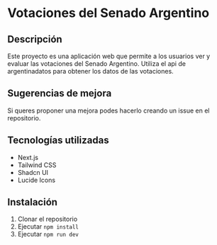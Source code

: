 # Votaciones del Senado Argentino

## Descripción

Este proyecto es una aplicación web que permite a los usuarios ver y evaluar las votaciones del Senado Argentino. Utiliza el api de argentinadatos para obtener los datos de las votaciones.

## Sugerencias de mejora

Si queres proponer una mejora podes hacerlo creando un issue en el repositorio.

## Tecnologías utilizadas

- Next.js
- Tailwind CSS
- Shadcn UI
- Lucide Icons

## Instalación

1. Clonar el repositorio
2. Ejecutar `npm install`
3. Ejecutar `npm run dev`




